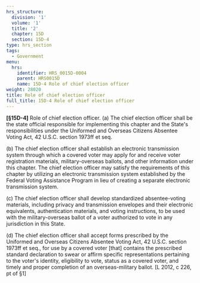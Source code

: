 ```yaml
---
hrs_structure:
  division: '1'
  volume: '1'
  title: '2'
  chapter: 15D
  section: 15D-4
type: hrs_section
tags:
  - Government
menu:
  hrs:
    identifier: HRS_0015D-0004
    parent: HRS0015D
    name: 15D-4 Role of chief election officer
weight: 28020
title: Role of chief election officer
full_title: 15D-4 Role of chief election officer
---
```

**[§15D-<a></a><a></a><a></a><a></a><a>4]</a>** Role of chief election officer. (a) The chief election officer shall be the state official responsible for implementing this chapter and the State's responsibilities under the Uniformed and Overseas Citizens Absentee Voting Act, 42 U.S.C. section 1973ff et seq.

(b) The chief election officer shall establish an electronic transmission system through which a covered voter may apply for and receive voter registration materials, military-overseas ballots, and other information under this chapter. The chief election officer may satisfy the requirements of this chapter by utilizing an electronic transmission system established by the Federal Voting Assistance Program in lieu of creating a separate electronic transmission system.

(c) The chief election officer shall develop standardized absentee-voting materials, including privacy and transmission envelopes and their electronic equivalents, authentication materials, and voting instructions, to be used with the military-overseas ballot of a voter authorized to vote in any jurisdiction in this State.

(d) The chief election officer shall accept forms prescribed by the Uniformed and Overseas Citizens Absentee Voting Act, 42 U.S.C. section 1973ff et seq., for use by a covered voter [that] contains the prescribed standard declaration to swear or affirm specific representations pertaining to the voter's identity, eligibility to vote, status as a covered voter, and timely and proper completion of an overseas-military ballot. [L 2012, c 226, pt of §1]